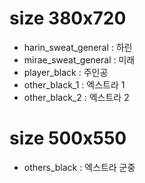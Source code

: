 # size 380x720
* harin_sweat_general : 하린
* mirae_sweat_general : 미래
* player_black : 주인공
* other_black_1 : 엑스트라 1
* other_black_2 : 엑스트라 2

# size 500x550
* others_black : 엑스트라 군중
